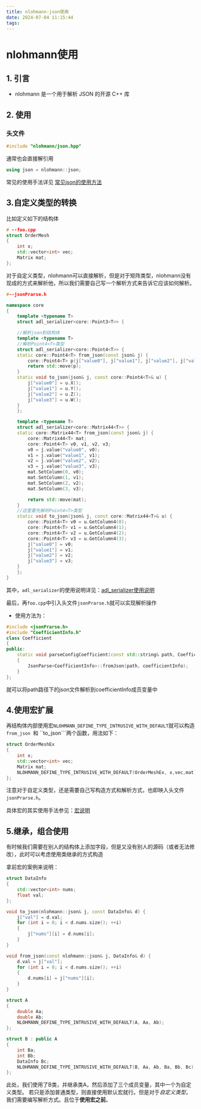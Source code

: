 ```yaml
---
title: nlohmann-json使用
date: 2024-07-04 11:15:44
tags:
---
```


# nlohmann使用

## 1. 引言
* nlohmann 是一个用于解析 JSON 的开源 C++ 库

## 2. 使用

### 头文件

```c++
#include "nlohmann/json.hpp"
```

通常也会直接解引用

```c++
using json = nlohmann::json;
```

常见的使用手法详见  [常见json的使用方法](https://www.cnblogs.com/linuxAndMcu/p/14503341.html)

## 3.自定义类型的转换

比如定义如下的结构体

```C++
# --foo.cpp
struct OrderMesh
{
    int x;
    std::vector<int> vec;
    Matrix mat;
};
```
对于自定义类型，nlohmann可以直接解析，但是对于矩阵类型，nlohmann没有现成的方式来解析他，所以我们需要自己写一个解析方式来告诉它应该如何解析。


```c++
#--jsonPrarse.h

namespace core
{
    template <typename T>
    struct adl_serializer<core::Point3<T>> {

    //解析json到结构体
	template <typename T>
    //解析Point4<T>类型
    struct adl_serializer<core::Point4<T>> {
	static core::Point4<T> from_json(const json& j) {
		core::Point4<T> p(j["value0"], j["value1"], j["value2"], j["value3"]);
		return std::move(p);
	}
	static void to_json(json& j, const core::Point4<T>& u) {
		j["value0"] = u.X();
		j["value1"] = u.Y();
		j["value2"] = u.Z();
		j["value3"] = u.W();
	}
    };

    template <typename T>
    struct adl_serializer<core::Matrix44<T>> {
	static core::Matrix44<T> from_json(const json& j) {
		core::Matrix44<T> mat;
		core::Point4<T> v0, v1, v2, v3;
		v0 = j.value("value0", v0);
		v1 = j.value("value1", v1);
		v2 = j.value("value2", v2);
		v3 = j.value("value3", v3);
		mat.SetColumn(0, v0);
		mat.SetColumn(1, v1);
		mat.SetColumn(2, v2);
		mat.SetColumn(3, v3);

		return std::move(mat);
	}
    //这里要先解析Point4<T>类型
	static void to_json(json& j, const core::Matrix44<T>& u) {
		core::Point4<T> v0 = u.GetColumn4(0);
		core::Point4<T> v1 = u.GetColumn4(1);
		core::Point4<T> v2 = u.GetColumn4(2);
		core::Point4<T> v3 = u.GetColumn4(3);
		j["value0"] = v0;
		j["value1"] = v1;
		j["value2"] = v2;
		j["value3"] = v3;
	}
    };
}
```
其中，``adl_serializer``的使用说明详见：[adl_serializer使用说明](https://json.nlohmann.me/api/adl_serializer/)

最后，再```foo.cpp```中引入头文件```jsonPrarse.h```就可以实现解析操作

* 使用方法为：
```C++
#include <jsonPrarse.h>
#include "CoefficientInfo.h"
class Coefficient
{
public:
	static void parseConfigCoefficient(const std::string& path, CoefficientInfo& coefficientInfo)
    {
        JsonParse<CoefficientInfo>::fromJson(path, coefficientInfo);
    }
};
```
就可以将path路径下的json文件解析到coefficientInfo成员变量中

## 4.使用宏扩展

再结构体内部使用宏```NLOHMANN_DEFINE_TYPE_INTRUSIVE_WITH_DEFAULT```就可以构造```from_json ```和 ``to_json```两个函数，用法如下：

```c++
struct OrderMeshEx
{
	int x;
    std::vector<int> vec;
    Matrix mat;
	NLOHMANN_DEFINE_TYPE_INTRUSIVE_WITH_DEFAULT(OrderMeshEx, x,vec,mat)
};
```
注意对于自定义类型，还是需要自己写构造方式和解析方式，也即映入头文件```jsonPrarse.h```。

具体宏的其实使用手法参见：[宏说明](https://json.nlohmann.me/features/arbitrary_types/#simplify-your-life-with-macros)

## 5.继承，组合使用

有时候我们需要在别人的结构体上添加字段，但是又没有别人的源码（或者无法修改），此时可以考虑使用类继承的方式构造

拿前宏的案例来说明：
```C++
struct DataInfo
{
	std::vector<int> nums;
	float val;
};

void to_json(nlohmann::json& j, const DataInfo& d) {
	j["val"] = d.val;
	for (int i = 0; i < d.nums.size(); ++i)
	{
		j["nums"][i] = d.nums[i];
	}
}

void from_json(const nlohmann::json& j, DataInfo& d) {
	d.val = j["val"];
	for (int i = 0; i < d.nums.size(); ++i)
	{
		d.nums[i] = j["nums"][i];
	}
}

struct A 
{
	double Aa;
	double Ab;
	NLOHMANN_DEFINE_TYPE_INTRUSIVE_WITH_DEFAULT(A, Aa, Ab);
};

struct B : public A 
{
	int Ba;
	int Bb;
	DataInfo Bc;
	NLOHMANN_DEFINE_TYPE_INTRUSIVE_WITH_DEFAULT(B, Aa, Ab, Ba, Bb, Bc);
};
```
此处，我们使用了B类，并继承类A，然后添加了三个成员变量，其中一个为自定义类型。
若只是添加普通类型，则直接使用默认宏就行。但是对于*自定义类型*，我们需要编写解析方式。且位于**使用宏之前**。